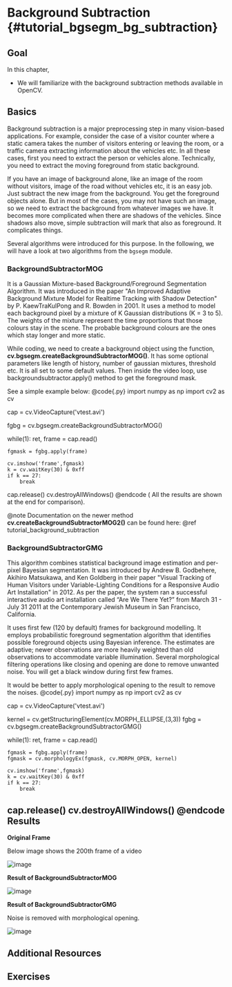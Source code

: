 Background Subtraction {#tutorial_bgsegm_bg_subtraction}
======================

Goal
----

In this chapter,

-   We will familiarize with the background subtraction methods available in OpenCV.

Basics
------

Background subtraction is a major preprocessing step in many vision-based applications. For
example, consider the case of a visitor counter where a static camera takes the number of visitors
entering or leaving the room, or a traffic camera extracting information about the vehicles etc. In
all these cases, first you need to extract the person or vehicles alone. Technically, you need to
extract the moving foreground from static background.

If you have an image of background alone, like an image of the room without visitors, image of the road
without vehicles etc, it is an easy job. Just subtract the new image from the background. You get
the foreground objects alone. But in most of the cases, you may not have such an image, so we need
to extract the background from whatever images we have. It becomes more complicated when there are
shadows of the vehicles. Since shadows also move, simple subtraction will mark that also as
foreground. It complicates things.

Several algorithms were introduced for this purpose.
In the following, we will have a look at two algorithms from the `bgsegm` module.

### BackgroundSubtractorMOG

It is a Gaussian Mixture-based Background/Foreground Segmentation Algorithm. It was introduced in
the paper "An Improved Adaptive Background Mixture Model for Realtime Tracking with Shadow
Detection" by P. KaewTraKulPong and R. Bowden in 2001. It uses a method to model each background
pixel by a mixture of K Gaussian distributions (K = 3 to 5). The weights of the mixture represent
the time proportions that those colours stay in the scene. The probable background colours are the
ones which stay longer and more static.

While coding, we need to create a background object using the function,
**cv.bgsegm.createBackgroundSubtractorMOG()**. It has some optional parameters like length of history,
number of gaussian mixtures, threshold etc. It is all set to some default values. Then inside the
video loop, use backgroundsubtractor.apply() method to get the foreground mask.

See a simple example below:
@code{.py}
import numpy as np
import cv2 as cv

cap = cv.VideoCapture('vtest.avi')

fgbg = cv.bgsegm.createBackgroundSubtractorMOG()

while(1):
    ret, frame = cap.read()

    fgmask = fgbg.apply(frame)

    cv.imshow('frame',fgmask)
    k = cv.waitKey(30) & 0xff
    if k == 27:
        break

cap.release()
cv.destroyAllWindows()
@endcode
( All the results are shown at the end for comparison).

@note Documentation on the newer method **cv.createBackgroundSubtractorMOG2()** can be found here: @ref tutorial_background_subtraction

### BackgroundSubtractorGMG

This algorithm combines statistical background image estimation and per-pixel Bayesian segmentation.
It was introduced by Andrew B. Godbehere, Akihiro Matsukawa, and Ken Goldberg in their paper "Visual
Tracking of Human Visitors under Variable-Lighting Conditions for a Responsive Audio Art
Installation" in 2012. As per the paper, the system ran a successful interactive audio art
installation called “Are We There Yet?” from March 31 - July 31 2011 at the Contemporary Jewish
Museum in San Francisco, California.

It uses first few (120 by default) frames for background modelling. It employs probabilistic
foreground segmentation algorithm that identifies possible foreground objects using Bayesian
inference. The estimates are adaptive; newer observations are more heavily weighted than old
observations to accommodate variable illumination. Several morphological filtering operations like
closing and opening are done to remove unwanted noise. You will get a black window during first few
frames.

It would be better to apply morphological opening to the result to remove the noises.
@code{.py}
import numpy as np
import cv2 as cv

cap = cv.VideoCapture('vtest.avi')

kernel = cv.getStructuringElement(cv.MORPH_ELLIPSE,(3,3))
fgbg = cv.bgsegm.createBackgroundSubtractorGMG()

while(1):
    ret, frame = cap.read()

    fgmask = fgbg.apply(frame)
    fgmask = cv.morphologyEx(fgmask, cv.MORPH_OPEN, kernel)

    cv.imshow('frame',fgmask)
    k = cv.waitKey(30) & 0xff
    if k == 27:
        break

cap.release()
cv.destroyAllWindows()
@endcode
Results
-------

**Original Frame**

Below image shows the 200th frame of a video

![image](images/resframe.jpg)

**Result of BackgroundSubtractorMOG**

![image](images/resmog.jpg)

**Result of BackgroundSubtractorGMG**

Noise is removed with morphological opening.

![image](images/resgmg.jpg)

Additional Resources
--------------------

Exercises
---------
